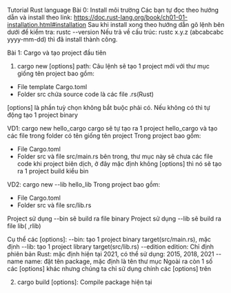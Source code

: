 Tutorial Rust language
Bài 0: Install môi trường
Các bạn tự đọc theo hướng dẫn và install theo link: https://doc.rust-lang.org/book/ch01-01-installation.html#installation
Sau khi install xong theo hướng dẫn gõ lệnh bên dưới để kiểm tra:
rustc --version
Nếu trả về cấu trúc: rustc x.y.z (abcabcabc yyyy-mm-dd) thì đã install thành công.

Bài 1: Cargo và tạo project đầu tiên
1. cargo new [options] path: 
Câu lệnh sẽ tạo 1 project mới với thư mục giống tên project bao gồm:
- File template Cargo.toml
- Folder src chứa source code là các file .rs(Rust)

[options] là phần tuỳ chọn không bắt buộc phải có. Nếu không có thì tự động tạo 1 project binary

VD1: cargo new hello_cargo
cargo sẽ tự tạo ra 1 project hello_cargo và tạo các file trong folder có tên giống tên project
Trong project bao gồm:
- File Cargo.toml
- Folder src và file src/main.rs bên trong, thư mục này sẽ chưa các file code khi project biên dịch, ở đây mặc định không [options] thì nó sẽ tạo ra 1 project build kiểu bin

VD2: cargo new --lib hello_lib
Trong project bao gồm:
- File Cargo.toml
- Folder src và file src/lib.rs

Project sử dụng --bin sẽ build ra file binary
Project sử dụng --lib sẽ build ra file lib( ,rlib)

Cụ thể các [options]:
--bin: tạo 1 project binary target(src/main.rs), mặc định
--lib: tạo 1 project library target(src/lib.rs)
--edition edition: Chỉ định phiên bản Rust: mặc định hiện tại 2021, có thể sử dụng: 2015, 2018, 2021
--name name: đặt tên package, mặc định là tên thư mục
Ngoài ra còn 1 số các [options] khác nhưng chúng ta chỉ sử dụng chính các [options] trên

2. cargo build [options]: Compile package hiện tại